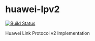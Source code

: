 # huawei-lpv2

[![Build Status](https://travis-ci.org/zyv/huawei-lpv2.svg?branch=master)](https://travis-ci.org/zyv/huawei-lpv2)

Huawei Link Protocol v2 Implementation
